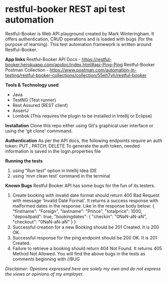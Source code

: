 <h1>restful-booker REST api test automation</h1>

Restful-Booker is Web API playground created by Mark Winteringham. It offers authentication, CRUD operations and is loaded with bugs (for the purpose of learning).
This test automation framework is written around Restful-Booker.

**App links**
Restful-Booker API Docs - https://restful-booker.herokuapp.com/apidoc/index.html#api-Ping-Ping
Restful-Booker Postman Collection - https://www.postman.com/automation-in-testing/restful-booker-collections/collection/55eh7vh/restful-booker

**Tools & Technology used**
  * Java
  * TestNG (Test runner)
  * Rest Assured (REST client)
  * AssertJ
  * Lombok (This requires the plugin to be installed in Intellij or Eclipse)

**Installation**
Clone this repo either using Git's graphical user interface or using the 'git clone' commmand.

**Authentication**
As per the API docs, the following endpoints require an auth token: PUT , PATCH, DELETE
To generate the auth token, needed information is saved in the login.properties file

**Running the tests**
1. using "Run test" option in Intellij Idea IDE
2. using 'mvn clean test' command in the terminal

**Known Bugs**
Restful Booker API has some bugs for the fun of its testers.
1. Create booking with invalid date format should return 400 Bad Request with message 'Invalid Date Format'. It returns a success response with malformed dates in the response. Like in the response body below:
{
    "firstname": "Foreign",
    "lastname": "Prince",
    "totalprice": 1000,
    "depositpaid": true,
    "bookingdates": {
        "checkin": "0NaN-aN-aN",
        "checkout": "0NaN-aN-aN"
    }
}
2. Successful creation for a new Booking should be 201 Created. It is 200 OK.
3. Successful response for the ping endpoint should be 200 OK. It is 201 Created.
4. Failure to retrieve a booking should return 404 Not Found. It returns 405 Method Not Allowed.
You will find the above bugs in the tests as comments beginning with //BUG

_Disclaimer: Opinions expressed here are solely my own and do not express the views or opinions of my employer._


